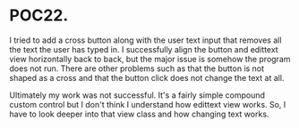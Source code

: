 # POC22. 

I tried to add a cross button along with the user text input that removes all the text the user has typed in. 
I successfully align the button and edittext view horizontally back to back, but the major issue is somehow the program does not run.
There are other problems such as that the button is not shaped as a cross and that the button click does not change the text at all.

Ultimately my work was not successful. It's a fairly simple compound custom control but I don't think I understand how edittext view works.
So, I have to look deeper into that view class and how changing text works. 
